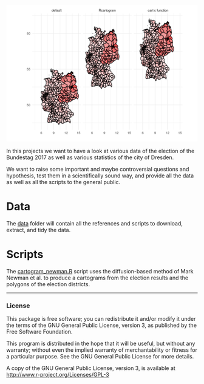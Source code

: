 ![left-winged-Germay](res/cartogram_newman_die_linke.png)

In this projects we want to have a look at various data of the election of the Bundestag 2017 as well as various statistics of the city of Dresden.

We want to raise some important and maybe controversial questions and hypothesis, test them in a scientifically sound way, and provide all the data as well as all the scripts to the general public.

# Data

The [data](data) folder will contain all the references and scripts to download, extract, and tidy the data.

# Scripts

The [cartogram_newman.R](cartogram_newman.R) script uses the diffusion-based method of Mark Newman et al. to produce a cartograms from the election results and the polygons of the election districts.

---

### License

This package is free software; you can redistribute it and/or modify it
under the terms of the GNU General Public License, version 3, as
published by the Free Software Foundation.

This program is distributed in the hope that it will be useful, but
without any warranty; without even the implied warranty of
merchantability or fitness for a particular purpose.  See the GNU
General Public License for more details.

A copy of the GNU General Public License, version 3, is available at
<http://www.r-project.org/Licenses/GPL-3>
